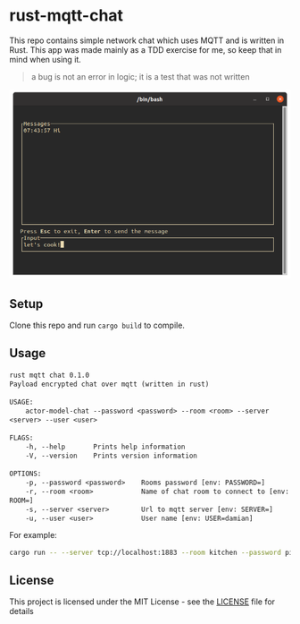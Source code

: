 # rust-mqtt-chat

This repo contains simple network chat which uses MQTT and is written in Rust. This app was made mainly as a TDD exercise for me, so keep that in mind when using it.

> a bug is not an error in logic; it is a test that was not written

![screen shot](screenshot.png)


## Setup

Clone this repo and run `cargo build` to compile.

## Usage

```
rust mqtt chat 0.1.0
Payload encrypted chat over mqtt (written in rust)

USAGE:
    actor-model-chat --password <password> --room <room> --server <server> --user <user>

FLAGS:
    -h, --help       Prints help information
    -V, --version    Prints version information

OPTIONS:
    -p, --password <password>    Rooms password [env: PASSWORD=]
    -r, --room <room>            Name of chat room to connect to [env: ROOM=]
    -s, --server <server>        Url to mqtt server [env: SERVER=]
    -u, --user <user>            User name [env: USER=damian]
```

For example:
```bash
cargo run -- --server tcp://localhost:1883 --room kitchen --password pizza --user chef
```

## License

This project is licensed under the MIT License - see the [LICENSE](LICENSE) file for details

